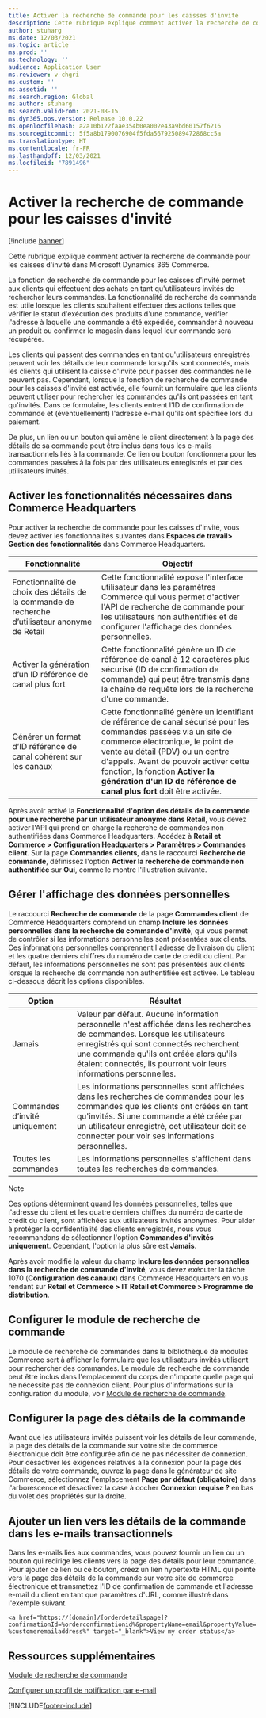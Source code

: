 ```yaml
---
title: Activer la recherche de commande pour les caisses d'invité
description: Cette rubrique explique comment activer la recherche de commande pour les caisses d'invité dans Microsoft Dynamics 365 Commerce.
author: stuharg
ms.date: 12/03/2021
ms.topic: article
ms.prod: ''
ms.technology: ''
audience: Application User
ms.reviewer: v-chgri
ms.custom: ''
ms.assetid: ''
ms.search.region: Global
ms.author: stuharg
ms.search.validFrom: 2021-08-15
ms.dyn365.ops.version: Release 10.0.22
ms.openlocfilehash: a2a10b122faae354b0ea002e43a9bd60157f6216
ms.sourcegitcommit: 5f5a8b1790076904f5fda567925089472868cc5a
ms.translationtype: HT
ms.contentlocale: fr-FR
ms.lasthandoff: 12/03/2021
ms.locfileid: "7891496"
---
```

# <a name="enable-order-lookup-for-guest-checkouts"></a>Activer la recherche de commande pour les caisses d'invité

[!include [banner](includes/banner.md)]

Cette rubrique explique comment activer la recherche de commande pour les caisses d'invité dans Microsoft Dynamics 365 Commerce.

La fonction de recherche de commande pour les caisses d'invité permet aux clients qui effectuent des achats en tant qu'utilisateurs invités de rechercher leurs commandes. La fonctionnalité de recherche de commande est utile lorsque les clients souhaitent effectuer des actions telles que vérifier le statut d'exécution des produits d'une commande, vérifier l'adresse à laquelle une commande a été expédiée, commander à nouveau un produit ou confirmer le magasin dans lequel leur commande sera récupérée.

Les clients qui passent des commandes en tant qu'utilisateurs enregistrés peuvent voir les détails de leur commande lorsqu'ils sont connectés, mais les clients qui utilisent la caisse d'invité pour passer des commandes ne le peuvent pas. Cependant, lorsque la fonction de recherche de commande pour les caisses d'invité est activée, elle fournit un formulaire que les clients peuvent utiliser pour rechercher les commandes qu'ils ont passées en tant qu'invités. Dans ce formulaire, les clients entrent l'ID de confirmation de commande et (éventuellement) l'adresse e-mail qu'ils ont spécifiée lors du paiement.

De plus, un lien ou un bouton qui amène le client directement à la page des détails de sa commande peut être inclus dans tous les e-mails transactionnels liés à la commande. Ce lien ou bouton fonctionnera pour les commandes passées à la fois par des utilisateurs enregistrés et par des utilisateurs invités.

## <a name="turn-on-necessary-features-in-commerce-headquarters"></a>Activer les fonctionnalités nécessaires dans Commerce Headquarters

Pour activer la recherche de commande pour les caisses d'invité, vous devez activer les fonctionnalités suivantes dans **Espaces de travail\> Gestion des fonctionnalités** dans Commerce Headquarters.

| Fonctionnalité | Objectif |
|---------|---------|
| Fonctionnalité de choix des détails de la commande de recherche d’utilisateur anonyme de Retail | Cette fonctionnalité expose l'interface utilisateur dans les paramètres Commerce qui vous permet d'activer l'API de recherche de commande pour les utilisateurs non authentifiés et de configurer l'affichage des données personnelles. |
| Activer la génération d’un ID référence de canal plus fort | Cette fonctionnalité génère un ID de référence de canal à 12 caractères plus sécurisé (ID de confirmation de commande) qui peut être transmis dans la chaîne de requête lors de la recherche d'une commande. |
| Générer un format d’ID référence de canal cohérent sur les canaux | Cette fonctionnalité génère un identifiant de référence de canal sécurisé pour les commandes passées via un site de commerce électronique, le point de vente au détail (PDV) ou un centre d'appels. Avant de pouvoir activer cette fonction, la fonction **Activer la génération d'un ID de référence de canal plus fort** doit être activée. |

Après avoir activé la **Fonctionnalité d'option des détails de la commande pour une recherche par un utilisateur anonyme dans Retail**, vous devez activer l'API qui prend en charge la recherche de commandes non authentifiées dans Commerce Headquarters. Accédez à **Retail et Commerce \> Configuration Headquarters \> Paramètres \> Commandes client**. Sur la page **Commandes clients**, dans le raccourci **Recherche de commande**, définissez l'option **Activer la recherche de commande non authentifiée** sur **Oui**, comme le montre l'illustration suivante.

## <a name="manage-the-display-of-personal-data"></a>Gérer l'affichage des données personnelles

Le raccourci **Recherche de commande** de la page **Commandes client** de Commerce Headquarters comprend un champ **Inclure les données personnelles dans la recherche de commande d'invité**, qui vous permet de contrôler si les informations personnelles sont présentées aux clients. Ces informations personnelles comprennent l'adresse de livraison du client et les quatre derniers chiffres du numéro de carte de crédit du client. Par défaut, les informations personnelles ne sont pas présentées aux clients lorsque la recherche de commande non authentifiée est activée. Le tableau ci-dessous décrit les options disponibles.

| Option | Résultat |
|--------|--------|
| Jamais | Valeur par défaut. Aucune information personnelle n'est affichée dans les recherches de commandes. Lorsque les utilisateurs enregistrés qui sont connectés recherchent une commande qu'ils ont créée alors qu'ils étaient connectés, ils pourront voir leurs informations personnelles. |
| Commandes d’invité uniquement | Les informations personnelles sont affichées dans les recherches de commandes pour les commandes que les clients ont créées en tant qu'invités. Si une commande a été créée par un utilisateur enregistré, cet utilisateur doit se connecter pour voir ses informations personnelles. |
| Toutes les commandes | Les informations personnelles s'affichent dans toutes les recherches de commandes. |

> [!NOTE]
> Ces options déterminent quand les données personnelles, telles que l'adresse du client et les quatre derniers chiffres du numéro de carte de crédit du client, sont affichées aux utilisateurs invités anonymes. Pour aider à protéger la confidentialité des clients enregistrés, nous vous recommandons de sélectionner l'option **Commandes d'invités uniquement**. Cependant, l'option la plus sûre est **Jamais**.

Après avoir modifié la valeur du champ **Inclure les données personnelles dans la recherche de commande d'invité**, vous devez exécuter la tâche 1070 (**Configuration des canaux**) dans Commerce Headquarters en vous rendant sur **Retail et Commerce \> IT Retail et Commerce \> Programme de distribution**.

## <a name="configure-the-order-lookup-module"></a>Configurer le module de recherche de commande

Le module de recherche de commandes dans la bibliothèque de modules Commerce sert à afficher le formulaire que les utilisateurs invités utilisent pour rechercher des commandes. Le module de recherche de commande peut être inclus dans l'emplacement du corps de n'importe quelle page qui ne nécessite pas de connexion client. Pour plus d'informations sur la configuration du module, voir [Module de recherche de commande](order-lookup-module.md).

## <a name="configure-the-order-details-page"></a>Configurer la page des détails de la commande

Avant que les utilisateurs invités puissent voir les détails de leur commande, la page des détails de la commande sur votre site de commerce électronique doit être configurée afin de ne pas nécessiter de connexion. Pour désactiver les exigences relatives à la connexion pour la page des détails de votre commande, ouvrez la page dans le générateur de site Commerce, sélectionnez l'emplacement **Page par défaut (obligatoire)** dans l'arborescence et désactivez la case à cocher **Connexion requise ?** en bas du volet des propriétés sur la droite.

## <a name="add-a-link-to-order-details-in-transactional-emails"></a>Ajouter un lien vers les détails de la commande dans les e-mails transactionnels

Dans les e-mails liés aux commandes, vous pouvez fournir un lien ou un bouton qui redirige les clients vers la page des détails pour leur commande. Pour ajouter ce lien ou ce bouton, créez un lien hypertexte HTML qui pointe vers la page des détails de la commande sur votre site de commerce électronique et transmettez l'ID de confirmation de commande et l'adresse e-mail du client en tant que paramètres d'URL, comme illustré dans l'exemple suivant.

`<a href="https://[domain]/[orderdetailspage]?confirmationId=%orderconfirmationid%&propertyName=email&propertyValue=%customeremailaddress%" target="_blank">View my order status</a>`

## <a name="additional-resources"></a>Ressources supplémentaires

[Module de recherche de commande](order-lookup-module.md)

[Configurer un profil de notification par e-mail](email-notification-profiles.md)

[!INCLUDE[footer-include](../includes/footer-banner.md)]
